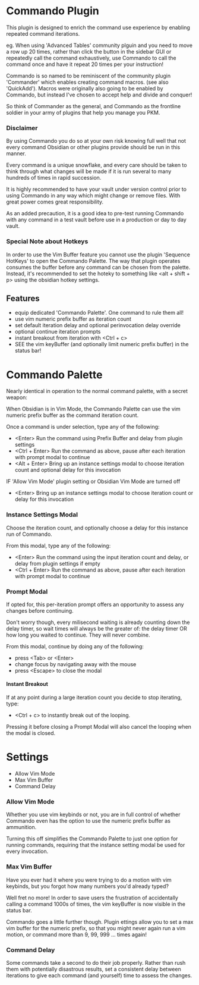 # Commando Plugin

This plugin is designed to enrich the command use experience by enabling repeated command iterations.

eg. When using 'Advanced Tables' community plguin and you need to move a row up 20 times, rather than click the button in the sidebar GUI or
repeatedly call the command exhaustively, use Commando to call the command once and have it repeat 20 times per your instruction!

Commando is so named to be reminiscent of the community plugin 'Commander' which enables creating command macros. (see also 'QuickAdd').
Macros were originally also going to be enabled by Commando, but instead I've chosen to accept help and divide and conquer!

So think of Commander as the general, and Commando as the frontline soldier in your army of plugins that help you manage you PKM.

### Disclaimer

By using Commando you do so at your own risk knowing full well that not every command Obsidian or other plugins provide should
be run in this manner.

Every command is a unique snowflake, and every care should be taken to think through what changes will be made if it is run
several to many hundreds of times in rapid succession.

It is highly recommended to have your vault under version control prior to using Commando in any way which might change or
remove files. With great power comes great responsibility.

As an added precaution, it is a good idea to pre-test running Commando with any command in a test vault before use in
a production or day to day vault.

### Special Note about Hotkeys

In order to use the Vim Buffer feature you cannot use the plugin 'Sequence HotKeys' to open the Commando Palette.
The way that plugin operates consumes the buffer before any command can be chosen from the palette.
Instead, it's recommended to set the hoteky to something like \<alt + shift + p\> using the obsidian hotkey settings.

## Features

- equip dedicated 'Commando Palette'. One command to rule them all!
- use vim numeric prefix buffer as iteration count
- set default iteration delay and optional perinvocation delay override
- optional continue iteration prompts
- instant breakout from iteration with \<Ctrl + c\>
- SEE the vim keyBuffer (and optionally limit numeric prefix buffer) in the status bar!

# Commando Palette

Nearly identical in operation to the normal command palette, with a secret weapon:

When Obsidian is in Vim Mode, the Commando Palette can use the vim numeric prefix buffer as the command iteration count.

Once a command is under selection, type any of the following:

- \<Enter\> Run the command using Prefix Buffer and delay from plugin settings
- \<Ctrl + Enter\> Run the command as above, pause after each iteration with prompt modal to continue
- \<Alt + Enter\> Bring up an instance settings modal to choose iteration count and optional delay for this invocation

IF 'Allow Vim Mode' plugin setting or Obsidian Vim Mode are turned off

- \<Enter\> Bring up an instance settings modal to choose iteration count or delay for this invocation

### Instance Settings Modal

Choose the iteration count, and optionally choose a delay for this instance run of Commando.

From this modal, type any of the following:

- \<Enter\> Run the command using the input iteration count and delay, or delay from plugin settings if empty
- \<Ctrl + Enter\> Run the command as above, pause after each iteration with prompt modal to continue

### Prompt Modal

If opted for, this per-iteration prompt offers an opportunity to assess any changes before continuing.

Don't worry though, every milisecond waiting is already counting down the delay timer, so wait times will
always be the greater of: the delay timer OR how long you waited to continue. They will never combine.

From this modal, continue by doing any of the following:

- press \<Tab\> or \<Enter\>
- change focus by navigating away with the mouse
- press \<Escape\> to close the modal

#### Instant Breakout

If at any point during a large iteration count you decide to stop iterating, type:

- \<Ctrl + c\> to instantly break out of the looping.

Pressing it before closing a Prompt Modal will also cancel the looping when the modal is closed.

# Settings

- Allow Vim Mode
- Max Vim Buffer
- Command Delay

### Allow Vim Mode

Whether you use vim keybinds or not, you are in full control of whether Commando even has the option to use
the numeric prefix buffer as ammunition.

Turning this off simplifies the Commando Palette to just one option for running commands, requiring that the
instance setting modal be used for every invocation.

### Max Vim Buffer

Have you ever had it where you were trying to do a motion with vim keybinds, but you forgot how many numbers you'd already
typed?

Well fret no more! In order to save users the frustration of accidentally calling a command 1000s of times, the vim
keyBuffer is now visible in the status bar.

Commando goes a little further though. Plugin ettings allow you to set a max vim buffer for the numeric prefix, so
that you might never again run a vim motion, or command more than 9, 99, 999 ... times again!

### Command Delay

Some commands take a second to do their job properly. Rather than rush them with potentially disastrous results,
set a consistent delay between iterations to give each command (and yourself) time to assess the changes.
